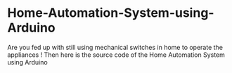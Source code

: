 # Home-Automation-System-using-Arduino
Are you fed up with still using mechanical switches in home to operate the appliances ! Then here is the source code of the Home Automation System using Arduino
